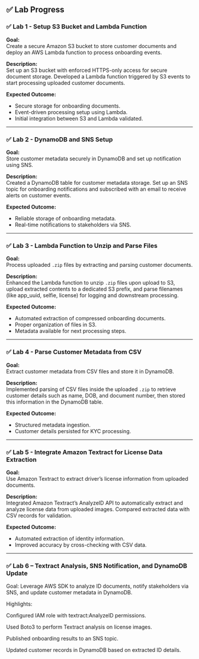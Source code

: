 ## ✅ Lab Progress

### ✅ Lab 1 - Setup S3 Bucket and Lambda Function

**Goal:**  
Create a secure Amazon S3 bucket to store customer documents and deploy an AWS Lambda function to process onboarding events.

**Description:**  
Set up an S3 bucket with enforced HTTPS-only access for secure document storage. Developed a Lambda function triggered by S3 events to start processing uploaded customer documents.

**Expected Outcome:**  
- Secure storage for onboarding documents.  
- Event-driven processing setup using Lambda.  
- Initial integration between S3 and Lambda validated.

---

### ✅ Lab 2 - DynamoDB and SNS Setup

**Goal:**  
Store customer metadata securely in DynamoDB and set up notification using SNS.

**Description:**  
Created a DynamoDB table for customer metadata storage. Set up an SNS topic for onboarding notifications and subscribed with an email to receive alerts on customer events.

**Expected Outcome:**  
- Reliable storage of onboarding metadata.  
- Real-time notifications to stakeholders via SNS.

---

### ✅ Lab 3 - Lambda Function to Unzip and Parse Files

**Goal:**  
Process uploaded `.zip` files by extracting and parsing customer documents.

**Description:**  
Enhanced the Lambda function to unzip `.zip` files upon upload to S3, upload extracted contents to a dedicated S3 prefix, and parse filenames (like app_uuid, selfie, license) for logging and downstream processing.

**Expected Outcome:**  
- Automated extraction of compressed onboarding documents.  
- Proper organization of files in S3.  
- Metadata available for next processing steps.

---

### ✅ Lab 4 - Parse Customer Metadata from CSV

**Goal:**  
Extract customer metadata from CSV files and store it in DynamoDB.

**Description:**  
Implemented parsing of CSV files inside the uploaded `.zip` to retrieve customer details such as name, DOB, and document number, then stored this information in the DynamoDB table.

**Expected Outcome:**  
- Structured metadata ingestion.  
- Customer details persisted for KYC processing.

---

### ✅ Lab 5 - Integrate Amazon Textract for License Data Extraction

**Goal:**  
Use Amazon Textract to extract driver’s license information from uploaded documents.

**Description:**  
Integrated Amazon Textract’s AnalyzeID API to automatically extract and analyze license data from uploaded images. Compared extracted data with CSV records for validation.

**Expected Outcome:**  
- Automated extraction of identity information.  
- Improved accuracy by cross-checking with CSV data.

---

### ✅ Lab 6 – Textract Analysis, SNS Notification, and DynamoDB Update
Goal:
Leverage AWS SDK to analyze ID documents, notify stakeholders via SNS, and update customer metadata in DynamoDB.

Highlights:

Configured IAM role with textract:AnalyzeID permissions.

Used Boto3 to perform Textract analysis on license images.

Published onboarding results to an SNS topic.

Updated customer records in DynamoDB based on extracted ID details.
